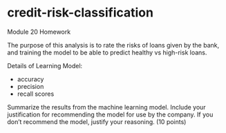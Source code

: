 # credit-risk-classification
Module 20 Homework



The purpose of this analysis is to rate the risks of loans given by the bank, and training the model to be able to predict healthy vs high-risk loans. 

Details of Learning Model:
- accuracy
- precision
- recall scores



Summarize the results from the machine learning model. Include your justification for recommending the model for use by the company. If you don’t recommend the model, justify your reasoning. (10 points)


